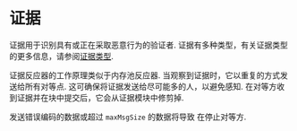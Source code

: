 # 证据

证据用于识别具有或正在采取恶意行为的验证者. 证据有多种类型，有关证据类型的更多信息，请参阅[证据类型](https://docs.tendermint.com/master/spec/core/data_structures.html#evidence).

证据反应器的工作原理类似于内存池反应器. 当观察到证据时，它以重复的方式发送给所有对等点. 这可确保将证据发送给尽可能多的人，以避免感知. 在对等方收到证据并在块中提交后，它会从证据模块中修剪掉.

发送错误编码的数据或超过 `maxMsgSize` 的数据将导致
在停止对等方.
